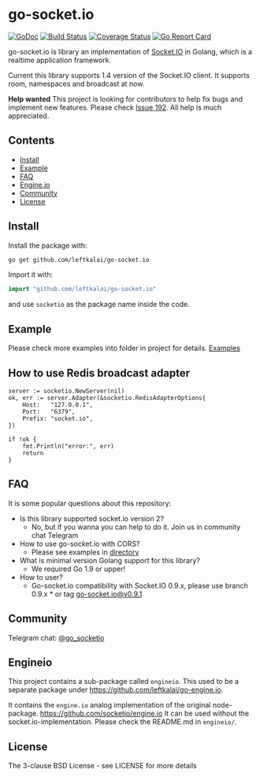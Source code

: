 # go-socket.io

[![GoDoc](http://godoc.org/github.com/leftkalai/go-socket.io?status.svg)](http://godoc.org/github.com/leftkalai/go-socket.io) 
[![Build Status](https://travis-ci.org/leftkalai/go-socket.io.svg)](https://travis-ci.org/leftkalai/go-socket.io)
[![Coverage Status](https://coveralls.io/repos/github/leftkalai/go-socket.io/badge.svg?branch=v1.4)](https://coveralls.io/github/leftkalai/go-socket.io?branch=v1.4)
[![Go Report Card](https://goreportcard.com/badge/github.com/leftkalai/go-socket.io)](https://goreportcard.com/report/github.com/leftkalai/go-socket.io)

go-socket.io is library an implementation of [Socket.IO](http://socket.io) in Golang, which is a realtime application framework.

Current this library supports 1.4 version of the Socket.IO client. It supports room, namespaces and broadcast at now.

**Help wanted** This project is looking for contributors to help fix bugs and implement new features. Please check [Issue 192](https://github.com/leftkalai/go-socket.io/issues/192). All help is much appreciated.

## Contents

- [Install](#install)
- [Example](#example)
- [FAQ](#faq)
- [Engine.io](#engineio)
- [Community](#community)
- [License](#license)

## Install

Install the package with:

```bash
go get github.com/leftkalai/go-socket.io
```

Import it with:

```go
import "github.com/leftkalai/go-socket.io"
```

and use `socketio` as the package name inside the code.

## Example

Please check more examples into folder in project for details. [Examples](https://github.com/leftkalai/go-socket.io/tree/master/_example)


## How to use Redis broadcast adapter
```
server := socketio.NewServer(nil)
ok, err := server.Adapter(&socketio.RedisAdapterOptions{
    Host:   "127.0.0.1",
    Port:   "6379",
    Prefix: "socket.io",
})

if !ok {
    fmt.Println("error:", err)
    return
}
```

## FAQ

It is some popular questions about this repository: 

- Is this library supported socket.io version 2?
    - No, but if you wanna you can help to do it. Join us in community chat Telegram   
- How to use go-socket.io with CORS?
    - Please see examples in [directory](https://github.com/leftkalai/go-socket.io/tree/master/_example)
- What is minimal version Golang support for this library?
    - We required Go 1.9 or upper!
- How to user?
    - Go-socket.io compatibility with Socket.IO 0.9.x, please use branch 0.9.x * or tag go-socket.io@v0.9.1

## Community

Telegram chat: [@go_socketio](https://t.me/go_socketio)

## Engineio

This project contains a sub-package called `engineio`. This used to be a separate package under https://github.com/leftkalai/go-engine.io.

It contains the `engine.io` analog implementation of the original node-package. https://github.com/socketio/engine.io It can be used without the socket.io-implementation. Please check the README.md in `engineio/`.

## License

The 3-clause BSD License  - see LICENSE for more details
